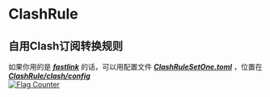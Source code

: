 # ClashRule
## 自用Clash订阅转换规则

如果你用的是 ***[fastlink](https://v02.fl-aff.com/auth/register?code=NPwd)*** 的话，可以用配置文件 ***[ClashRuleSetOne.toml](https://raw.githubusercontent.com/ATa0ist/ClashRule/main/clash/config/ClashRuleSetOne.toml)*** ，位置在 ***[ClashRule/clash/config](https://github.com/ATa0ist/ClashRule/tree/main/clash/config)***  
<a href="https://info.flagcounter.com/As9R"><img src="https://s11.flagcounter.com/count2/As9R/bg_FFFFFF/txt_000000/border_CCCCCC/columns_2/maxflags_10/viewers_3/labels_0/pageviews_1/flags_0/percent_0/" alt="Flag Counter" border="0"></a>